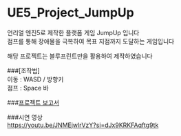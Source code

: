 # UE5_Project_JumpUp

언리얼 엔진5로 제작한 플랫폼 게임 JumpUp 입니다  
점프를 통해 장애물을 극복하여 목표 지점까지 도달하는 게임입니다 

해당 프로젝트는 블루프린트만을 활용하여 제작하였습니다   

###[조작법]  
이동 : WASD / 방향키  
점프 : Space 바  

###[프로젝트 보고서](https://docs.google.com/viewer?url=https://github.com/Seon-dongun/UE5_Project_JumpUp/raw/main/UE5_JumpUp_보고서.pdf)

###시연 영상  
https://youtu.be/JNMEjwlrVzY?si=dJx9KRKFAqftg9tk
